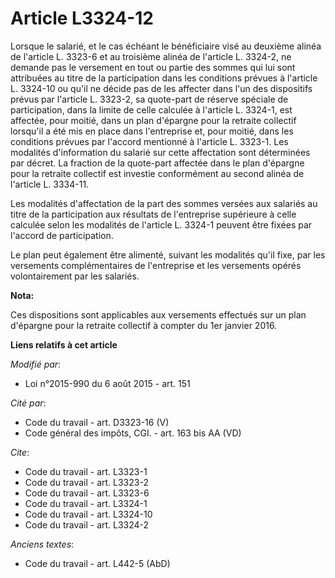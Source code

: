 # Article L3324-12

Lorsque le salarié, et le cas échéant le bénéficiaire visé au deuxième alinéa de l'article L. 3323-6 et au troisième alinéa
de l'article L. 3324-2, ne demande pas le versement en tout ou partie des sommes qui lui sont attribuées au titre de la
participation dans les conditions prévues à l'article L. 3324-10 ou qu'il ne décide pas de les affecter dans l'un des
dispositifs prévus par l'article L. 3323-2, sa quote-part de réserve spéciale de participation, dans la limite de celle
calculée à l'article L. 3324-1, est affectée, pour moitié, dans un plan d'épargne pour la retraite collectif lorsqu'il a été
mis en place dans l'entreprise et, pour moitié, dans les conditions prévues par l'accord mentionné à l'article L. 3323-1. Les
modalités d'information du salarié sur cette affectation sont déterminées par décret. La fraction de la quote-part affectée
dans le plan d'épargne pour la retraite collectif est investie conformément au second alinéa de l'article L. 3334-11.

Les modalités d'affectation de la part des sommes versées aux salariés au titre de la participation aux résultats de
l'entreprise supérieure à celle calculée selon les modalités de l'article L. 3324-1 peuvent être fixées par l'accord de
participation. 

Le plan peut également être alimenté, suivant les modalités qu'il fixe, par les versements complémentaires de l'entreprise et
les versements opérés volontairement par les salariés.

**Nota:**

Ces dispositions sont applicables aux versements effectués sur un plan d'épargne pour la retraite collectif à compter du 1er
janvier 2016.

**Liens relatifs à cet article**

_Modifié par_:

  - Loi n°2015-990 du 6 août 2015 - art. 151

_Cité par_:

  - Code du travail - art. D3323-16 (V)
  - Code général des impôts, CGI. - art. 163 bis AA (VD)

_Cite_:

  - Code du travail - art. L3323-1
  - Code du travail - art. L3323-2
  - Code du travail - art. L3323-6
  - Code du travail - art. L3324-1
  - Code du travail - art. L3324-10
  - Code du travail - art. L3324-2

_Anciens textes_:

  - Code du travail - art. L442-5 (AbD)
